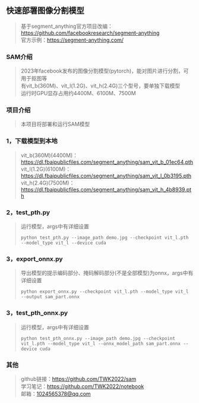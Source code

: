 ## 快速部署图像分割模型
>基于segment_anything官方项目改编：https://github.com/facebookresearch/segment-anything  
>官方示例：https://segment-anything.com/  
>  
### SAM介绍
>2023年facebook发布的图像分割模型(pytorch)，能对图片进行分割，可用于抠图等  
>有vit_b(360M)、vit_l(1.2G)、vit_h(2.4G)三个型号，要单独下载模型  
>运行时GPU显存占用约4400M、6100M、7500M  
### 项目介绍
>本项目将部署和运行SAM模型  
### 1，下载模型到本地
>vit_b(360M)(4400M)：https://dl.fbaipublicfiles.com/segment_anything/sam_vit_b_01ec64.pth  
>vit_l(1.2G)(6100M)：https://dl.fbaipublicfiles.com/segment_anything/sam_vit_l_0b3195.pth  
>vit_h(2.4G)(7500M)：https://dl.fbaipublicfiles.com/segment_anything/sam_vit_h_4b8939.pth  
### 2，test_pth.py
>运行模型，args中有详细设置  
>```
>python test_pth.py --image_path demo.jpg --checkpoint vit_l.pth --model_type vit_l --device cuda
>```
### 3，export_onnx.py
>导出模型的提示编码部分、掩码解码部分(不是全部模型)为onnx，args中有详细设置  
>```
>python export_onnx.py --checkpoint vit_l.pth --model_type vit_l --output sam_part.onnx
>```
### 3，test_pth_onnx.py
>运行模型，args中有详细设置  
>```
>python test_pth_onnx.py --image_path demo.jpg --checkpoint vit_l.pth --model_type vit_l --onnx_model_path sam_part.onnx --device cuda
>```
### 其他
>github链接：https://github.com/TWK2022/sam  
>学习笔记：https://github.com/TWK2022/notebook  
>邮箱：1024565378@qq.com  